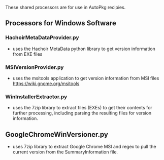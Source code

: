 These shared processors are for use in AutoPkg recipies. 


## Processors for Windows Software

### HachoirMetaDataProvider.py
- uses the Hachoir MetaData python library to get version information from EXE files

### MSIVersionProvider.py
- uses the msitools application to get version information from MSI files https://wiki.gnome.org/msitools

### WinInstallerExtractor.py
- uses the 7zip library to extract files (EXEs) to get their contents for further processing, including parsing the resulting files for version information. 

## GoogleChromeWinVersioner.py
- uses 7zip library to extract Google Chrome MSI and regex to pull the current version from the SummaryInformation file.
